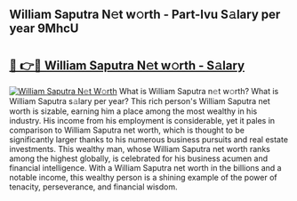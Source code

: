 ## William Saputra N𝚎t w𝚘rth - Part-Ivu S𝚊lary per year 9MhcU

# <h2><a href="http://gc2lej.nevu.top/?p=William+Saputra">🔗 👉🔴 William Saputra N𝚎t w𝚘rth - S𝚊lary</a></h2>

[![William Saputra N𝚎t W𝚘rth](https://i.imgur.com/Oavwk0R.jpeg)](http://gc2lej.nevu.top/?p=William+Saputra)
What is William Saputra n𝚎t w𝚘rth? What is William Saputra s𝚊lary per year?
This rich person's William Saputra net worth is sizable, earning him a place among the most wealthy in his industry. His income from his employment is considerable, yet it pales in comparison to William Saputra net worth, which is thought to be significantly larger thanks to his numerous business pursuits and real estate investments. This wealthy man, whose William Saputra net worth ranks among the highest globally, is celebrated for his business acumen and financial intelligence. With a William Saputra net worth in the billions and a notable income, this wealthy person is a shining example of the power of tenacity, perseverance, and financial wisdom.

